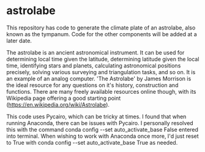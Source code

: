 # astrolabe
This repository has code to generate the climate plate of an astrolabe, also known as the tympanum. Code for the other components will be added at a later date.

The astrolabe is an ancient astronomical instrument. It can be used for determining local time given the latitude, determining latitude given the local time, identifying stars and planets, calculating astronomical positions precisely, solving various surveying and triangulation tasks, and so on. It is an example of an analog computer. 'The Astrolabe' by James Morrison is the ideal resource for any questions on it's history, construction and functions. There are many freely available resources online though, with its Wikipedia page offering a good starting point (https://en.wikipedia.org/wiki/Astrolabe).

This code uses Pycairo, which can be tricky at times. I found that when running Anaconda, there can be issues with Pycairo. I personally resolved this with the command
  conda config --set auto_activate_base False
entered into terminal. When wishing to work with Anaconda once more, I'd just reset to True with
  conda config --set auto_activate_base True
as needed.
